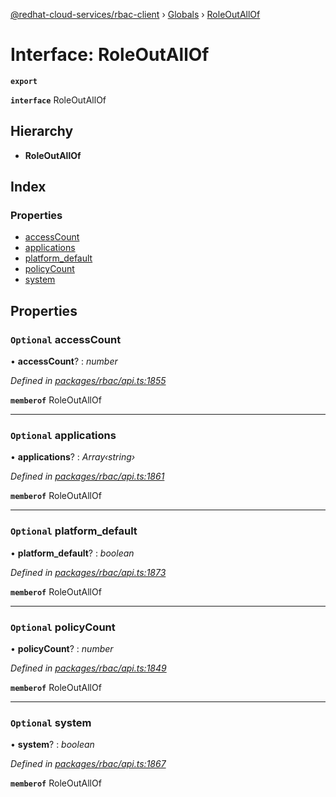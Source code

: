 [@redhat-cloud-services/rbac-client](../README.md) › [Globals](../globals.md) › [RoleOutAllOf](roleoutallof.md)

# Interface: RoleOutAllOf

**`export`** 

**`interface`** RoleOutAllOf

## Hierarchy

* **RoleOutAllOf**

## Index

### Properties

* [accessCount](roleoutallof.md#optional-accesscount)
* [applications](roleoutallof.md#optional-applications)
* [platform_default](roleoutallof.md#optional-platform_default)
* [policyCount](roleoutallof.md#optional-policycount)
* [system](roleoutallof.md#optional-system)

## Properties

### `Optional` accessCount

• **accessCount**? : *number*

*Defined in [packages/rbac/api.ts:1855](https://github.com/RedHatInsights/javascript-clients/blob/master/packages/rbac/api.ts#L1855)*

**`memberof`** RoleOutAllOf

___

### `Optional` applications

• **applications**? : *Array‹string›*

*Defined in [packages/rbac/api.ts:1861](https://github.com/RedHatInsights/javascript-clients/blob/master/packages/rbac/api.ts#L1861)*

**`memberof`** RoleOutAllOf

___

### `Optional` platform_default

• **platform_default**? : *boolean*

*Defined in [packages/rbac/api.ts:1873](https://github.com/RedHatInsights/javascript-clients/blob/master/packages/rbac/api.ts#L1873)*

**`memberof`** RoleOutAllOf

___

### `Optional` policyCount

• **policyCount**? : *number*

*Defined in [packages/rbac/api.ts:1849](https://github.com/RedHatInsights/javascript-clients/blob/master/packages/rbac/api.ts#L1849)*

**`memberof`** RoleOutAllOf

___

### `Optional` system

• **system**? : *boolean*

*Defined in [packages/rbac/api.ts:1867](https://github.com/RedHatInsights/javascript-clients/blob/master/packages/rbac/api.ts#L1867)*

**`memberof`** RoleOutAllOf
